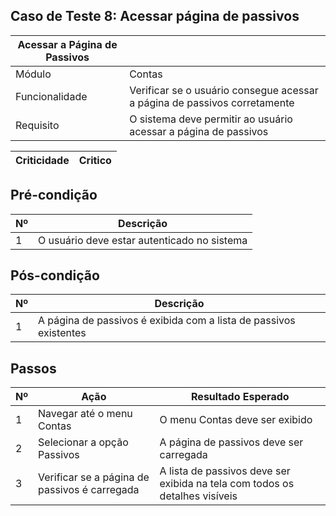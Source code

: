 ## Caso de Teste 8: Acessar página de passivos

| Acessar a Página de Passivos |         |
|--------------------------|--------|
| Módulo | Contas |
| Funcionalidade| Verificar se o usuário consegue acessar a página de passivos corretamente |
| Requisito  | O sistema deve permitir ao usuário acessar a página de passivos |

| Criticidade | Critico |
|-------------|---------|

## Pré-condição

| Nº | Descrição |
|----|-----------|
| 1  | O usuário deve estar autenticado no sistema |

## Pós-condição

| Nº | Descrição |
|----|---------- |
| 1  | A página de passivos é exibida com a lista de passivos existentes |

## Passos

| Nº | Ação | Resultado Esperado |
|----|------|--------------------|
| 1  | Navegar até o menu Contas | O menu Contas deve ser exibido |
| 2  | Selecionar a opção Passivos | A página de passivos deve ser carregada |
| 3  | Verificar se a página de passivos é carregada | A lista de passivos deve ser exibida na tela com todos os detalhes visíveis |